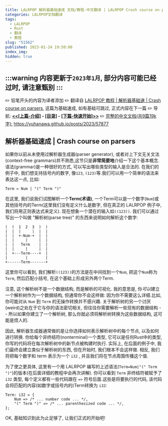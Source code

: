 ```yaml
---
title: LALRPOP 解析器基础速成 文档/教程-中文翻译 | LALRPOP Crash course on parsers
categories: LALRPOP文档翻译
tags:
  - LALRPOP
  - Rust
  - 翻译
  - 教程
slug: "51562"
published: 2023-01-24 19:50:00
index_img:
hidden: true
---
```

:::warning
内容更新于`2023年1月`, 部分内容可能已经过时, 请注意甄别
:::
---
✏️ 铅笔开头的内容为译者添加
✏️ 翻译自 [LALRPOP 教程 | 解析器基础速 | Crash course on parsers](http://lalrpop.github.io/lalrpop/crash_course.html), 这篇为基础速成, 如有基础可跳过, 正式内容在下一篇 
✏️ 导航: **[<<[上篇-介绍]](https://yuhanawa.github.io/posts/2023/11467/#LALRPOP) - [[目录]](https://yuhanawa.github.io/posts/2023/11467/) - [[下篇-快速开始]>>](https://yuhanawa.github.io/posts/2023/17808/)**
✏️ [完整的中文文档(共9篇19k字):](<https://yuhanawa.github.io/posts/2023/57877/>) <https://yuhanawa.github.io/posts/2023/57877>

## 解析器基础速成 | Crash course on parsers

如果你以前从未使用过解析器生成器(parser generator), 或者对上下文无关文法(context-free grammars)并不熟悉,这节只是**非常简要地**介绍一下这个基本概念. 语法(grammar)是一种很好的方式, 可以写出哪些类型的输入是合法的. 
在我们的例子中, 我们想支持括号内的数字, 像`123`, `(123)`等.我们可以用一个简单的语法来表达这一点, 比如:

```
Term = Num | "(" Term ")"
```

在这里, 我们说我们试图解析一个**Term(术语)**, 一个Term可以是一个数字(`Num`)或其他括号内的Term(这里我们没有定义什么是数字, 但在真正的 LALRPOP 例子中, 我们将用正则表达式来定义). 现在想象一个潜在的输入如`((123))`. 我们可以通过写出一个叫做 "解析树(parse tree)" 的东西来说明如何解析这个数字:

```
(  (  1  2  3  )  )
|  |  |     |  |  |
|  |  +-Num-+  |  |
|  |     |     |  |
|  |   Term    |  |
|  |     |     |  |
|  +---Term----+  |
|        |        |
+------Term-------+
```

这里你可以看到, 我们解析`((123))`的方法是在中间找到一个`Num`, 把这个`Num`称为`Term`, 然后匹配小括号, 在这个基础上形成另外两个Term.  

注意, 这个解析树不是一个数据结构, 而是解析的可视化. 我的意思是, 你*可以*建立一个解析树作为一个数据结构, 但通常你不会这样做: 因为你不需要这么详细.比如, 你可能对从 `Num` 到 `Term` 的无操作转换并不感兴趣. 关于解析树的另一个讨厌(weird)之处在于它与你的语法密切相关, 但往往你需要解析一些现有的数据结构 -- 所以如果你建立了一个解析树, 那么你就必须将解析树转换为这些数据结构, 这可能是烦人的.  

因此, 解析器生成器通常做的是让你选择如何表示解析树中的每个节点, 以及如何进行转换. 你给每个非终结符(nonterminal)一个类型, 它可以是任何Rust中的类型, 你写的代码将在每次解析树中的新节点被构建时执行. 实际上, 在后面的例子中, 我们最终会建立类似于解析树的东西, 但在开始时, 我们根本不会这样做. 相反, 我们将把每个数字和 term 表示为一个 `i32` , 并且我们将在节点周围传播这个值.   

为了使之更具体, 这里有一个用 LALRPOP 编写的上述语法(`Term=Num|"(" Term ")"`)的版本(在后面详细的教程中会再次讲解). 你可以看到 `Term` 非终结符被赋予了 `i32` 类型, 每个定义都有一些代码跟在 `=>` 符号后面.这些是将要执行的代码, 该代码会将匹配的内容(如数字或括号内的)Term转换为 `i32`:

```lalrpop
Term: i32 = {
    Num => /* ... number code ... */,
    "(" Term ")" => /* ... parenthesized code ... */,
};
```
  

OK, 基础知识到此为止足够了, 让我们正式的开始吧!  
